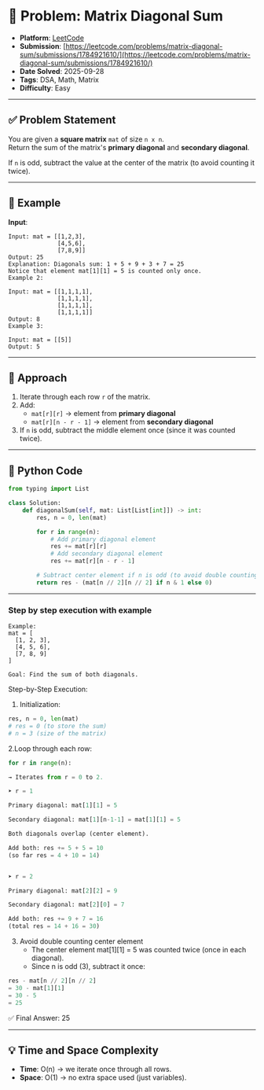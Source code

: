 # 🧲 Problem: Matrix Diagonal Sum

- **Platform**: [LeetCode](https://leetcode.com/problems/matrix-diagonal-sum/description/)
- **Submission**: [https://leetcode.com/problems/matrix-diagonal-sum/submissions/1784921610/](https://leetcode.com/problems/matrix-diagonal-sum/submissions/1784921610/)
- **Date Solved**: 2025-09-28
- **Tags**: DSA, Math, Matrix
- **Difficulty**: Easy

---

## ✅ Problem Statement
You are given a **square matrix** `mat` of size `n x n`.  
Return the sum of the matrix's **primary diagonal** and **secondary diagonal**.  

If `n` is odd, subtract the value at the center of the matrix (to avoid counting it twice).  

---

## 🔹 Example  

**Input**:  
```text
Input: mat = [[1,2,3],
              [4,5,6],
              [7,8,9]]
Output: 25
Explanation: Diagonals sum: 1 + 5 + 9 + 3 + 7 = 25
Notice that element mat[1][1] = 5 is counted only once.
Example 2:

Input: mat = [[1,1,1,1],
              [1,1,1,1],
              [1,1,1,1],
              [1,1,1,1]]
Output: 8
Example 3:

Input: mat = [[5]]
Output: 5
```
---
## 🔹 Approach  

1. Iterate through each row `r` of the matrix.  
2. Add:
   - `mat[r][r]` → element from **primary diagonal**  
   - `mat[r][n - r - 1]` → element from **secondary diagonal**  
3. If `n` is odd, subtract the middle element once (since it was counted twice).  

---

## 🔹 Python Code  

```python
from typing import List

class Solution:
    def diagonalSum(self, mat: List[List[int]]) -> int:
        res, n = 0, len(mat)

        for r in range(n):
            # Add primary diagonal element
            res += mat[r][r]
            # Add secondary diagonal element
            res += mat[r][n - r - 1]

        # Subtract center element if n is odd (to avoid double counting)
        return res - (mat[n // 2][n // 2] if n & 1 else 0)

```
---
### Step by step execution with example
```
Example:
mat = [
  [1, 2, 3],
  [4, 5, 6],
  [7, 8, 9]
]

Goal: Find the sum of both diagonals.
```
Step-by-Step Execution:

1. Initialization:
```python
res, n = 0, len(mat)
# res = 0 (to store the sum)
# n = 3 (size of the matrix)
```
2.Loop through each row:
```python
for r in range(n):

→ Iterates from r = 0 to 2.
```

```python
➤ r = 1

Primary diagonal: mat[1][1] = 5

Secondary diagonal: mat[1][n-1-1] = mat[1][1] = 5

Both diagonals overlap (center element).

Add both: res += 5 + 5 = 10
(so far res = 4 + 10 = 14)


➤ r = 2

Primary diagonal: mat[2][2] = 9

Secondary diagonal: mat[2][0] = 7

Add both: res += 9 + 7 = 16
(total res = 14 + 16 = 30)

```

3. Avoid double counting center element
   + The center element mat[1][1] = 5 was counted twice (once in each diagonal).
   + Since n is odd (3), subtract it once:
```python
res - mat[n // 2][n // 2]
= 30 - mat[1][1]
= 30 - 5
= 25

```
✅ Final Answer: 25

---

## 💡 Time and Space Complexity
- **Time**: O(n) → we iterate once through all rows.
- **Space**: O(1) → no extra space used (just variables).

